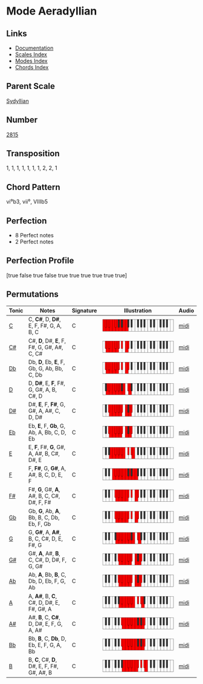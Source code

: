# Mode Aeradyllian

## Links

- [Documentation](README.md)
- [Scales Index](Scales.md)
- [Modes Index](Modes.md)
- [Chords Index](Chords.md)

## Parent Scale

[Sydyllian](ScaleSydyllian.md)

## Number

[2815](https://ianring.com/musictheory/scales/2815)

## Transposition

1, 1, 1, 1, 1, 1, 1, 2, 2, 1

## Chord Pattern

vi⁰b3, vii⁰, VIIIb5

## Perfection

- 8 Perfect notes
- 2 Perfect notes

## Perfection Profile

[true false true false true true true true true true]

## Permutations

| Tonic | Notes | Signature | Illustration | Audio |
|-------|-------|-----------|--------------|-------|
| [C](ModeCNaturalAeradyllian.md) | C, **C#**, D, **D#**, E, F, F#, G, A, B, C | C | ![CNaturalAeradyllian](ModeCNaturalAeradyllian.png) | [midi](https://github.com/edipermadi/music/blob/main/docs/ModeCNaturalAeradyllian.mid?raw=true) |
| [C#](ModeCSharpAeradyllian.md) | C#, **D**, D#, **E**, F, F#, G, G#, A#, C, C# | C | ![CSharpAeradyllian](ModeCSharpAeradyllian.png) | [midi](https://github.com/edipermadi/music/blob/main/docs/ModeCSharpAeradyllian.mid?raw=true) |
| [Db](ModeDFlatAeradyllian.md) | Db, **D**, Eb, **E**, F, Gb, G, Ab, Bb, C, Db | C | ![DFlatAeradyllian](ModeDFlatAeradyllian.png) | [midi](https://github.com/edipermadi/music/blob/main/docs/ModeDFlatAeradyllian.mid?raw=true) |
| [D](ModeDNaturalAeradyllian.md) | D, **D#**, E, **F**, F#, G, G#, A, B, C#, D | C | ![DNaturalAeradyllian](ModeDNaturalAeradyllian.png) | [midi](https://github.com/edipermadi/music/blob/main/docs/ModeDNaturalAeradyllian.mid?raw=true) |
| [D#](ModeDSharpAeradyllian.md) | D#, **E**, F, **F#**, G, G#, A, A#, C, D, D# | C | ![DSharpAeradyllian](ModeDSharpAeradyllian.png) | [midi](https://github.com/edipermadi/music/blob/main/docs/ModeDSharpAeradyllian.mid?raw=true) |
| [Eb](ModeEFlatAeradyllian.md) | Eb, **E**, F, **Gb**, G, Ab, A, Bb, C, D, Eb | C | ![EFlatAeradyllian](ModeEFlatAeradyllian.png) | [midi](https://github.com/edipermadi/music/blob/main/docs/ModeEFlatAeradyllian.mid?raw=true) |
| [E](ModeENaturalAeradyllian.md) | E, **F**, F#, **G**, G#, A, A#, B, C#, D#, E | C | ![ENaturalAeradyllian](ModeENaturalAeradyllian.png) | [midi](https://github.com/edipermadi/music/blob/main/docs/ModeENaturalAeradyllian.mid?raw=true) |
| [F](ModeFNaturalAeradyllian.md) | F, **F#**, G, **G#**, A, A#, B, C, D, E, F | C | ![FNaturalAeradyllian](ModeFNaturalAeradyllian.png) | [midi](https://github.com/edipermadi/music/blob/main/docs/ModeFNaturalAeradyllian.mid?raw=true) |
| [F#](ModeFSharpAeradyllian.md) | F#, **G**, G#, **A**, A#, B, C, C#, D#, F, F# | C | ![FSharpAeradyllian](ModeFSharpAeradyllian.png) | [midi](https://github.com/edipermadi/music/blob/main/docs/ModeFSharpAeradyllian.mid?raw=true) |
| [Gb](ModeGFlatAeradyllian.md) | Gb, **G**, Ab, **A**, Bb, B, C, Db, Eb, F, Gb | C | ![GFlatAeradyllian](ModeGFlatAeradyllian.png) | [midi](https://github.com/edipermadi/music/blob/main/docs/ModeGFlatAeradyllian.mid?raw=true) |
| [G](ModeGNaturalAeradyllian.md) | G, **G#**, A, **A#**, B, C, C#, D, E, F#, G | C | ![GNaturalAeradyllian](ModeGNaturalAeradyllian.png) | [midi](https://github.com/edipermadi/music/blob/main/docs/ModeGNaturalAeradyllian.mid?raw=true) |
| [G#](ModeGSharpAeradyllian.md) | G#, **A**, A#, **B**, C, C#, D, D#, F, G, G# | C | ![GSharpAeradyllian](ModeGSharpAeradyllian.png) | [midi](https://github.com/edipermadi/music/blob/main/docs/ModeGSharpAeradyllian.mid?raw=true) |
| [Ab](ModeAFlatAeradyllian.md) | Ab, **A**, Bb, **B**, C, Db, D, Eb, F, G, Ab | C | ![AFlatAeradyllian](ModeAFlatAeradyllian.png) | [midi](https://github.com/edipermadi/music/blob/main/docs/ModeAFlatAeradyllian.mid?raw=true) |
| [A](ModeANaturalAeradyllian.md) | A, **A#**, B, **C**, C#, D, D#, E, F#, G#, A | C | ![ANaturalAeradyllian](ModeANaturalAeradyllian.png) | [midi](https://github.com/edipermadi/music/blob/main/docs/ModeANaturalAeradyllian.mid?raw=true) |
| [A#](ModeASharpAeradyllian.md) | A#, **B**, C, **C#**, D, D#, E, F, G, A, A# | C | ![ASharpAeradyllian](ModeASharpAeradyllian.png) | [midi](https://github.com/edipermadi/music/blob/main/docs/ModeASharpAeradyllian.mid?raw=true) |
| [Bb](ModeBFlatAeradyllian.md) | Bb, **B**, C, **Db**, D, Eb, E, F, G, A, Bb | C | ![BFlatAeradyllian](ModeBFlatAeradyllian.png) | [midi](https://github.com/edipermadi/music/blob/main/docs/ModeBFlatAeradyllian.mid?raw=true) |
| [B](ModeBNaturalAeradyllian.md) | B, **C**, C#, **D**, D#, E, F, F#, G#, A#, B | C | ![BNaturalAeradyllian](ModeBNaturalAeradyllian.png) | [midi](https://github.com/edipermadi/music/blob/main/docs/ModeBNaturalAeradyllian.mid?raw=true) |
